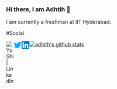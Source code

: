 [1.1]: http://i.imgur.com/tXSoThF.png (twitter icon with padding)
[2.1]: http://i.imgur.com/P3YfQoD.png (facebook icon with padding)
[3.1]: http://i.imgur.com/yCsTjba.png (google plus icon with padding)
[4.1]: http://i.imgur.com/YckIOms.png (tumblr icon with padding)
[5.1]: http://i.imgur.com/1AGmwO3.png (dribbble icon with padding)
[6.1]: http://i.imgur.com/0o48UoR.png (github icon with padding)
[7.1]: https://i.imgur.com/WBJ2GR9.png (codeforces icon with)


[1]: http://www.twitter.com/adhith__t
[4]: http://adhitht.tumblr.com
[6]: http://www.github.com/adhitht
[7]: https://codeforces.com/profile/adhitht
### Hi there, I am Adhtih 👋

I am currently a freshman at IIT Hyderabad.

#Social

<a href="https://www.linkedin.com/in/yushi95/"><img align="left" src="https://raw.githubusercontent.com/yushi1007/yushi1007/main/images/linkedin.svg" alt="Yu Shi | LinkedIn" width="21px"/></a>

<a href="https://www.twitter.com/adhith__t/"><img align="left" src="https://github.com/adhitht/adhitht/blob/main/icons/twitter.png?raw=true" width="21px"></a>
<a href="https://www.linkedin.com/in/adhitht/"><img align="left" src="https://github.com/adhitht/adhitht/blob/main/icons/linkedin.png?raw=true" width="21px"></a>




[![adhith's github stats](https://github-readme-stats.vercel.app/api?username=adhitht&count_private=true&show_icons=true&theme=radical&hide_rank=false)](https://github.com/anuraghazra/github-readme-stats)



<!--
**adhitht/adhitht** is a ✨ _special_ ✨ repository because its `README.md` (this file) appears on your GitHub profile.

Here are some ideas to get you started:

- 🔭 I’m currently working on ...
- 🌱 I’m currently learning ...
- 👯 I’m looking to collaborate on ...
- 🤔 I’m looking for help with ...
- 💬 Ask me about ...
- 📫 How to reach me: ...
- 😄 Pronouns: ...
- ⚡ Fun fact: ...
-->
